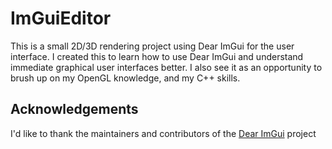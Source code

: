 # ImGuiEditor
This is a small 2D/3D rendering project using Dear ImGui for the user interface. I created this to learn how to use Dear ImGui and understand immediate graphical user interfaces better. I also see it as an opportunity to brush up on my OpenGL knowledge, and my C++ skills.

## Acknowledgements
I'd like to thank the maintainers and contributors of the [Dear ImGui](https://github.com/ocornut/imgui) project